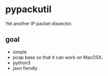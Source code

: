 pypackutil
==========

Yet another IP packet dissector.

## goal

- simple
- pcap base so that it can work on MacOSX.
- python3
- json fiendly


